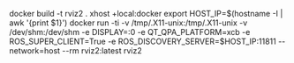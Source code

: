 docker build -t rviz2 .
xhost +local:docker
export HOST_IP=$(hostname -I | awk '{print $1}')
docker run -ti     -v /tmp/.X11-unix:/tmp/.X11-unix -v /dev/shm:/dev/shm -e DISPLAY=:0 -e QT_QPA_PLATFORM=xcb -e ROS_SUPER_CLIENT=True -e ROS_DISCOVERY_SERVER=$HOST_IP:11811 --network=host   --rm rviz2:latest rviz2